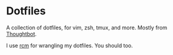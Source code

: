 # Dotfiles

A collection of dotfiles, for vim, zsh, tmux, and more. Mostly from [Thoughtbot](https://github.com/thoughtbot/dotfiles).

I use [rcm](https://github.com/thoughtbot/rcm) for wrangling my dotfiles. You should too.
